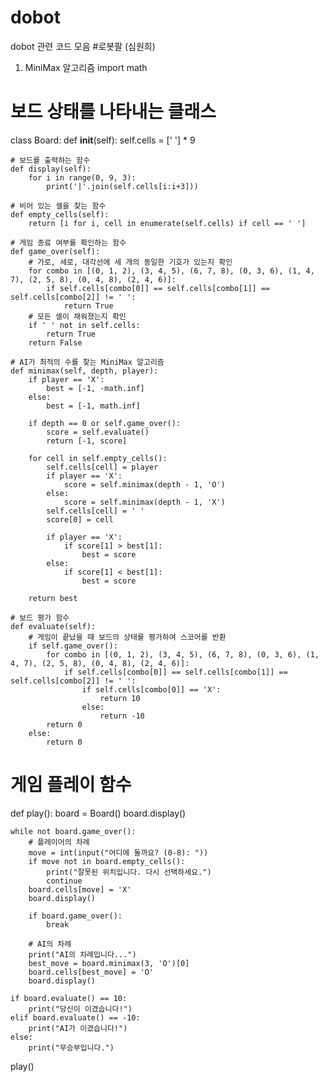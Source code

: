 # dobot
dobot 관련 코드 모음
#로봇팔 (심원희)
1. MiniMax 알고리즘
import math

# 보드 상태를 나타내는 클래스
class Board:
    def __init__(self):
        self.cells = [' '] * 9
    
    # 보드를 출력하는 함수
    def display(self):
        for i in range(0, 9, 3):
            print('|'.join(self.cells[i:i+3]))
    
    # 비어 있는 셀을 찾는 함수
    def empty_cells(self):
        return [i for i, cell in enumerate(self.cells) if cell == ' ']
    
    # 게임 종료 여부를 확인하는 함수
    def game_over(self):
        # 가로, 세로, 대각선에 세 개의 동일한 기호가 있는지 확인
        for combo in [(0, 1, 2), (3, 4, 5), (6, 7, 8), (0, 3, 6), (1, 4, 7), (2, 5, 8), (0, 4, 8), (2, 4, 6)]:
            if self.cells[combo[0]] == self.cells[combo[1]] == self.cells[combo[2]] != ' ':
                return True
        # 모든 셀이 채워졌는지 확인
        if ' ' not in self.cells:
            return True
        return False
    
    # AI가 최적의 수를 찾는 MiniMax 알고리즘
    def minimax(self, depth, player):
        if player == 'X':
            best = [-1, -math.inf]
        else:
            best = [-1, math.inf]
        
        if depth == 0 or self.game_over():
            score = self.evaluate()
            return [-1, score]
        
        for cell in self.empty_cells():
            self.cells[cell] = player
            if player == 'X':
                score = self.minimax(depth - 1, 'O')
            else:
                score = self.minimax(depth - 1, 'X')
            self.cells[cell] = ' '
            score[0] = cell
            
            if player == 'X':
                if score[1] > best[1]:
                    best = score
            else:
                if score[1] < best[1]:
                    best = score
        
        return best
    
    # 보드 평가 함수
    def evaluate(self):
        # 게임이 끝났을 때 보드의 상태를 평가하여 스코어를 반환
        if self.game_over():
            for combo in [(0, 1, 2), (3, 4, 5), (6, 7, 8), (0, 3, 6), (1, 4, 7), (2, 5, 8), (0, 4, 8), (2, 4, 6)]:
                if self.cells[combo[0]] == self.cells[combo[1]] == self.cells[combo[2]] != ' ':
                    if self.cells[combo[0]] == 'X':
                        return 10
                    else:
                        return -10
            return 0
        else:
            return 0

# 게임 플레이 함수
def play():
    board = Board()
    board.display()
    
    while not board.game_over():
        # 플레이어의 차례
        move = int(input("어디에 둘까요? (0-8): "))
        if move not in board.empty_cells():
            print("잘못된 위치입니다. 다시 선택하세요.")
            continue
        board.cells[move] = 'X'
        board.display()
        
        if board.game_over():
            break
        
        # AI의 차례
        print("AI의 차례입니다...")
        best_move = board.minimax(3, 'O')[0]
        board.cells[best_move] = 'O'
        board.display()
    
    if board.evaluate() == 10:
        print("당신이 이겼습니다!")
    elif board.evaluate() == -10:
        print("AI가 이겼습니다!")
    else:
        print("무승부입니다.")
play()
